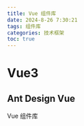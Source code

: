 ```yaml
---
title: Vue 组件库
date: 2024-8-26 7:30:21
tags: 组件库
categories: 技术框架
toc: true
---
```


# Vue3
## Ant Design Vue
Vue 组件库
